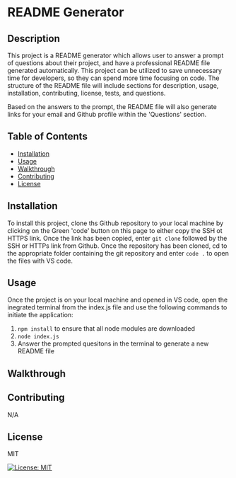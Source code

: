 # README Generator

## Description
This project is a README generator which allows user to answer a prompt of questions about their project, and have a professional README file generated automatically.  This project can be utilized to save unnecessary time for developers, so they can spend more time focusing on code. The structure of the README file will include sections for description, usage, installation, contributing, license, tests, and questions. 

Based on the answers to the prompt, the README file will also generate links for your email and Github profile within the 'Questions' section. 

## Table of Contents
- [Installation](#installation)
- [Usage](#usage)
- [Walkthrough](#walkthrough)
- [Contributing](#credits)
- [License](#license)

## Installation
To install this project, clone ths Github repository to your local machine by clicking on the Green 'code' button on this page to either copy the SSH ot HTTPS link. Once the link has been copied, enter `git clone` followed by the SSH or HTTPs link from Github. Once the repository has been cloned, cd to the appropriate folder containing the git repository and enter `code .` to open the files with VS code. 

## Usage

Once the project is on your local machine and opened in VS code, open the inegrated terminal from the index.js file and use the following commands to initiate the application:
1. `npm install` to ensure that all node modules are downloaded
2. `node index.js`
3. Answer the prompted quesitons in the terminal to generate a new README file

## Walkthrough


## Contributing
N/A

## License
MIT

[![License: MIT](https://img.shields.io/badge/License-MIT-yellow.svg)](https://opensource.org/licenses/MIT)
